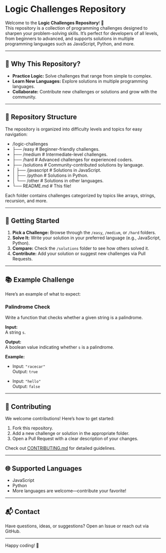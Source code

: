 # Logic Challenges Repository

Welcome to the **Logic Challenges Repository**! 🎉  
This repository is a collection of programming challenges designed to sharpen your problem-solving skills. It’s perfect for developers of all levels, from beginners to advanced, and supports solutions in multiple programming languages such as JavaScript, Python, and more.

---

## 🌟 Why This Repository?

- **Practice Logic:** Solve challenges that range from simple to complex.  
- **Learn New Languages:** Explore solutions in multiple programming languages.  
- **Collaborate:** Contribute new challenges or solutions and grow with the community.  

---

## 📂 Repository Structure

The repository is organized into difficulty levels and topics for easy navigation:  
- /logic-challenges 
-  ├── /easy # Beginner-friendly challenges. 
-  ├── /medium # Intermediate-level challenges. 
-  ├── /hard # Advanced challenges for experienced coders. 
-  ├── /solutions # Community-contributed solutions by language. 
-    │ ├── /javascript # Solutions in JavaScript. 
-    │ ├── /python # Solutions in Python. 
-    │ └── /other # Solutions in other languages. 
-    └── README.md # This file!

Each folder contains challenges categorized by topics like arrays, strings, recursion, and more.  

---

## 🏁 Getting Started

1. **Pick a Challenge:** Browse through the `/easy`, `/medium`, or `/hard` folders.  
2. **Solve It:** Write your solution in your preferred language (e.g., JavaScript, Python).  
3. **Compare:** Check the `/solutions` folder to see how others solved it.  
4. **Contribute:** Add your solution or suggest new challenges via Pull Requests.  

---

## 📚 Example Challenge

Here’s an example of what to expect:  

### **Palindrome Check**
Write a function that checks whether a given string is a palindrome.  

**Input:**  
A string `s`.  

**Output:**  
A boolean value indicating whether `s` is a palindrome.  

**Example:**  
- Input: `"racecar"`  
  Output: `true`  

- Input: `"hello"`  
  Output: `false`  

---

## 🤝 Contributing

We welcome contributions! Here’s how to get started:  

1. Fork this repository.  
2. Add a new challenge or solution in the appropriate folder.  
3. Open a Pull Request with a clear description of your changes.  

Check out [CONTRIBUTING.md](CONTRIBUTING.md) for detailed guidelines.  

---

## 🌐 Supported Languages

- JavaScript  
- Python  
- More languages are welcome—contribute your favorite!  

---

## 📬 Contact

Have questions, ideas, or suggestions? Open an Issue or reach out via GitHub.  

---

Happy coding! 🚀
